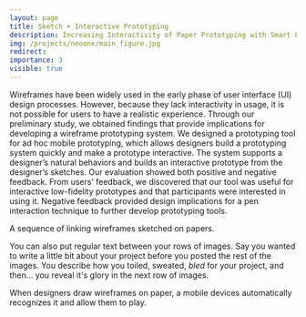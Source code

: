 ```yaml
---
layout: page
title: Sketch + Interactive Prototyping
description: Increasing Interactivity of Paper Prototyping with Smart Pen
img: /projects/neoone/main_figure.jpg
redirect: 
importance: 3
visible: true
---
```


Wireframes have been widely used in the early phase of user interface (UI) design processes. However, because they lack interactivity in usage, it is not possible for users to have a realistic experience. Through our preliminary study, we obtained findings that provide implications for developing a wireframe prototyping system. We designed a prototyping tool for ad hoc mobile prototyping, which allows designers build a prototyping system quickly and make a prototype interactive. The system supports a designer’s natural behaviors and builds an interactive
prototype from the designer’s sketches. Our evaluation showed both positive and negative feedback. From users’ feedback, we discovered that our tool was useful for
interactive low-fidelity prototypes and that participants were interested in using it. Negative feedback provided design implications for a pen interaction technique to
further develop prototyping tools.


<div class="row">
    <div class="col-sm mt-3 mt-md-0">
        <img class="img-fluid rounded z-depth-1" src="{{ '/projects/neoone/figure4.png' | relative_url }}" alt="" title="example image"/>
    </div>
</div>
<div class="caption">
    A sequence of linking wireframes sketched on papers.
</div>

You can also put regular text between your rows of images.
Say you wanted to write a little bit about your project before you posted the rest of the images.
You describe how you toiled, sweated, *bled* for your project, and then... you reveal it's glory in the next row of images.


<div class="row justify-content-sm-center">
    <div class="col-sm-8 mt-3 mt-md-0">
        <img class="img-fluid rounded z-depth-1" src="{{ '/projects/neoone/figure1.png' | relative_url }}" alt="" title="example image"/>
    </div>
    <div class="col-sm-4 mt-3 mt-md-0">
        <img class="img-fluid rounded z-depth-1" src="{{ '/projects/neoone/figure2.png' | relative_url }}" alt="" title="example image"/>
    </div>
</div>
<div class="caption">
    When designers draw wireframes on paper, a mobile devices automatically recognizes it and allow them to play.
</div>
